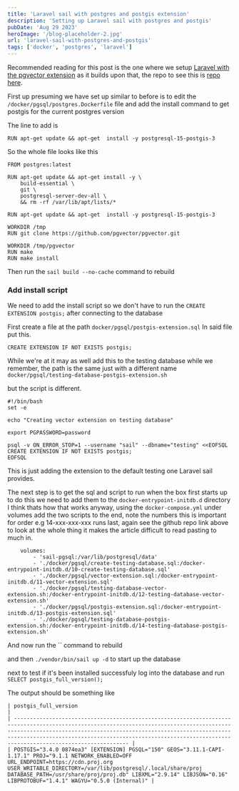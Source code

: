 ```yaml
---
title: 'Laravel sail with postgres and postgis extension'
description: 'Setting up Laravel sail with postgres and postgis'
pubDate: 'Aug 29 2023'
heroImage: '/blog-placeholder-2.jpg'
url: 'laravel-sail-with-postgres-and-postgis'
tags: ['docker', 'postgres', 'laravel']
---
```


Recommended reading for this post is the one where we setup [Laravel with the pgvector extension](/blog/laravel-sail-with-postgres-and-pgvector) as it builds upon that, the repo to see this is [repo here](https://github.com/stupid-programmer/laravel_sail_pgvector_example).

First up presuming we have set up similar to before is to edit the `/docker/pgsql/postgres.Dockerfile` file and add the install command to get postgis for the current postgres version

The line to add is
```
RUN apt-get update && apt-get  install -y postgresql-15-postgis-3
```

So the whole file looks like this
```
FROM postgres:latest

RUN apt-get update && apt-get install -y \
    build-essential \
    git \
    postgresql-server-dev-all \
    && rm -rf /var/lib/apt/lists/*

RUN apt-get update && apt-get  install -y postgresql-15-postgis-3

WORKDIR /tmp
RUN git clone https://github.com/pgvector/pgvector.git

WORKDIR /tmp/pgvector
RUN make
RUN make install
```

Then run the `sail build --no-cache` command to rebuild


### Add install script

We need to add the install script so we don't have to run the `CREATE EXTENSION postgis;` after connecting to the database

First create a file at the path `docker/pgsql/postgis-extension.sql`
In said file put this.
```
CREATE EXTENSION IF NOT EXISTS postgis;
```

While we're at it may as well add this to the testing database while we remember, the path is the same just with a different name `docker/pgsql/testing-database-postgis-extension.sh`

but the script is different.
```
#!/bin/bash
set -e

echo "Creating vector extension on testing database"

export PGPASSWORD=password

psql -v ON_ERROR_STOP=1 --username "sail" --dbname="testing" <<EOFSQL
CREATE EXTENSION IF NOT EXISTS postgis;
EOFSQL

```
This is just adding the extension to the default testing one Laravel sail provides.

The next step is to get the sql and script to run when the box first starts up to do this we need to add them to the `docker-entrypoint-initdb.d` directory I think thats how that works anyway, using the `docker-compose.yml` under volumes add the two scripts to the end, note the numbers this is important for order e.g 14-xxx-xxx-xxx runs last, again see the github repo link above to look at the whole thing it makes the article difficult to read pasting to much in.
```
    volumes:
        - 'sail-pgsql:/var/lib/postgresql/data'
        - './docker/pgsql/create-testing-database.sql:/docker-entrypoint-initdb.d/10-create-testing-database.sql'
        - './docker/pgsql/vector-extension.sql:/docker-entrypoint-initdb.d/11-vector-extension.sql'
        - './docker/pgsql/testing-database-vector-extension.sh:/docker-entrypoint-initdb.d/12-testing-database-vector-extension.sh'
        - './docker/pgsql/postgis-extension.sql:/docker-entrypoint-initdb.d/13-postgis-extension.sql'
        - './docker/pgsql/testing-database-postgis-extension.sh:/docker-entrypoint-initdb.d/14-testing-database-postgis-extension.sh'
```

And now run the `` command to rebuild

and then `./vendor/bin/sail up -d` to start up the database

next to test if it's been installed successfuly log into the database and run
`SELECT postgis_full_version();`

The output should be something like


```
| postgis_full_version                                                                                                                                                                                                                                                                                                         |
| ---------------------------------------------------------------------------------------------------------------------------------------------------------------------------------------------------------------------------------------------------------------------------------------------------------------------------- |
| POSTGIS="3.4.0 0874ea3" [EXTENSION] PGSQL="150" GEOS="3.11.1-CAPI-1.17.1" PROJ="9.1.1 NETWORK_ENABLED=OFF URL_ENDPOINT=https://cdn.proj.org USER_WRITABLE_DIRECTORY=/var/lib/postgresql/.local/share/proj DATABASE_PATH=/usr/share/proj/proj.db" LIBXML="2.9.14" LIBJSON="0.16" LIBPROTOBUF="1.4.1" WAGYU="0.5.0 (Internal)" |
```